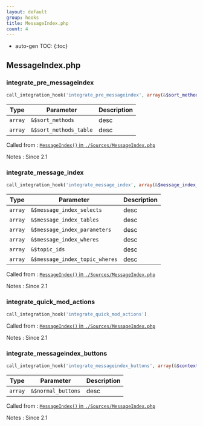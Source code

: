 ```yaml
---
layout: default
group: hooks
title: MessageIndex.php
count: 4
---
```

* auto-gen TOC:
{:toc}

## MessageIndex.php
### integrate_pre_messageindex

```php
call_integration_hook('integrate_pre_messageindex', array(&$sort_methods, &$sort_methods_table))
```

Type|Parameter|Description
---|---|---
`array`|`&$sort_methods`|desc
`array`|`&$sort_methods_table`|desc

Called from
: [`MessageIndex()` in `./Sources/MessageIndex.php`](../docs/messageindex.html#messageindex)

Notes
: Since 2.1

### integrate_message_index

```php
call_integration_hook('integrate_message_index', array(&$message_index_selects, &$message_index_tables, &$message_index_parameters, &$message_index_wheres, &$topic_ids, &$message_index_topic_wheres))
```

Type|Parameter|Description
---|---|---
`array`|`&$message_index_selects`|desc
`array`|`&$message_index_tables`|desc
`array`|`&$message_index_parameters`|desc
`array`|`&$message_index_wheres`|desc
`array`|`&$topic_ids`|desc
`array`|`&$message_index_topic_wheres`|desc

Called from
: [`MessageIndex()` in `./Sources/MessageIndex.php`](../docs/messageindex.html#messageindex)

Notes
: Since 2.1

### integrate_quick_mod_actions

```php
call_integration_hook('integrate_quick_mod_actions')
```


Called from
: [`MessageIndex()` in `./Sources/MessageIndex.php`](../docs/messageindex.html#messageindex)

Notes
: Since 2.1

### integrate_messageindex_buttons

```php
call_integration_hook('integrate_messageindex_buttons', array(&$context['normal_buttons']))
```

Type|Parameter|Description
---|---|---
`array`|`&$normal_buttons`|desc

Called from
: [`MessageIndex()` in `./Sources/MessageIndex.php`](../docs/messageindex.html#messageindex)

Notes
: Since 2.1

